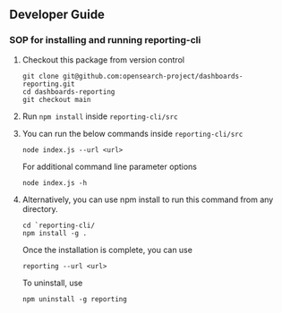 ## Developer Guide



### SOP for installing and running reporting-cli

1. Checkout this package from version control
    ```
    git clone git@github.com:opensearch-project/dashboards-reporting.git
    cd dashboards-reporting
    git checkout main
    ```
2. Run `npm install` inside `reporting-cli/src`
3. You can run the below commands inside `reporting-cli/src`
    ```
    node index.js --url <url>
    ```
    For additional command line parameter options
    ```
    node index.js -h
    ```
4. Alternatively, you can use npm install to run this command from any directory.
    ```
    cd `reporting-cli/
    npm install -g .
    ```
    Once the installation is complete, you can use
    ```
    reporting --url <url> 
    ```

    To uninstall, use  
    ```
    npm uninstall -g reporting
    ```
    